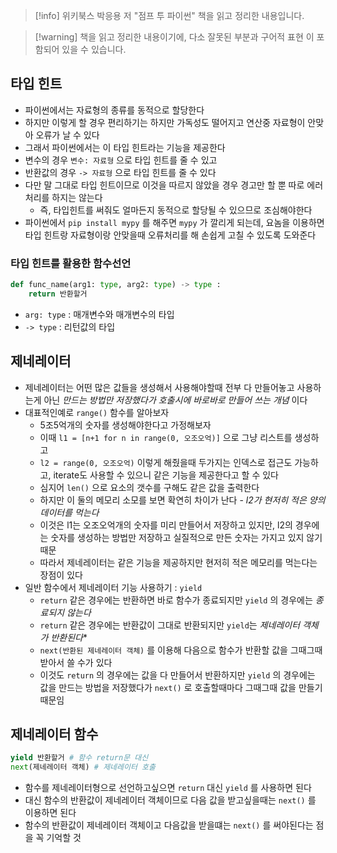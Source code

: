 > [!info] 위키북스 박응용 저 "점프 투 파이썬" 책을 읽고 정리한 내용입니다.

> [!warning] 책을 읽고 정리한 내용이기에, 다소 잘못된 부분과 구어적 표현 이 포함되어 있을 수 있습니다.

## 타입 힌트

- 파이썬에서는 자료형의 종류를 동적으로 할당한다
- 하지만 이렇게 할 경우 편리하기는 하지만 가독성도 떨어지고 연산중 자료형이 안맞아 오류가 날 수 있다
- 그래서 파이썬에서는 이 타입 힌트라는 기능을 제공한다
- 변수의 경우 `변수: 자료형` 으로 타입 힌트를 줄 수 있고
- 반환값의 경우 `-> 자료형` 으로 타입 힌트를 줄 수 있다
- 다만 말 그대로 타입 힌트이므로 이것을 따르지 않았을 경우 경고만 할 뿐 따로 에러처리를 하지는 않는다
	- 즉, 타입힌트를 써줘도 얼마든지 동적으로 할당될 수 있으므로 조심해야한다
- 파이썬에서 `pip install mypy` 를 해주면 `mypy` 가 깔리게 되는데, 요놈을 이용하면 타입 힌트랑 자료형이랑 안맞을때 오류처리를 해 손쉽게 고칠 수 있도록 도와준다

### 타입 힌트를 활용한 함수선언

```python
def func_name(arg1: type, arg2: type) -> type :
	return 반환할거
```

- `arg: type` : 매개변수와 매개변수의 타입
- `-> type` : 리턴값의 타입

## 제네레이터

- 제네레이터는 어떤 많은 값들을 생성해서 사용해야할때 전부 다 만들어놓고 사용하는게 아닌 *만드는 방법만 저장했다가 호출시에 바로바로 만들어 쓰는 개념* 이다
- 대표적인예로 `range()` 함수를 알아보자
	- 5조5억개의 숫자를 생성해야한다고 가정해보자
	- 이때 `l1 = [n+1 for n in range(0, 오조오억)]` 으로 그냥 리스트를 생성하고
	- `l2 = range(0, 오조오억)` 이렇게 해줬을때 두가지는 인덱스로 접근도 가능하고, iterate도 사용할 수 있으니 같은 기능을 제공한다고 할 수 있다
	- 심지어 `len()` 으로 요소의 갯수를 구해도 같은 값을 출력한다
	- 하지만 이 둘의 메모리 소모를 보면 확연히 차이가 난다 - *l2가 현저히 적은 양의 데이터를 먹는다*
	- 이것은 l1는 오조오억개의 숫자를 미리 만들어서 저장하고 있지만, l2의 경우에는 숫자를 생성하는 방법만 저장하고 실질적으로 만든 숫자는 가지고 있지 않기 때문
	- 따라서 제네레이터는 같은 기능을 제공하지만 현저히 적은 메모리를 먹는다는 장점이 있다
- 일반 함수에서 제네레이터 기능 사용하기 : `yield`
	- `return` 같은 경우에는 반환하면 바로 함수가 종료되지만 `yield` 의 경우에는 *종료되지 않는다*
	- `return` 같은 경우에는 반환값이 그대로 반환되지만 `yield`는 *제네레이터 객체가 반환된다**
	- `next(반환된 제네레이터 객체)` 를 이용해 다음으로 함수가 반환할 값을 그때그때 받아서 쓸 수가 있다
	- 이것도 `return` 의 경우에는 값을 다 만들어서 반환하지만 `yield` 의 경우에는 값을 만드는 방법을 저장했다가 `next()` 로 호출할때마다 그때그때 값을 만들기 때문임

## 제네레이터 함수

```python
yield 반환할거 # 함수 return문 대신
next(제네레이터 객체) # 제네레이터 호출
```

- 함수를 제네레이터형으로 선언하고싶으면 `return` 대신 `yield` 를 사용하면 된다
- 대신 함수의 반환값이 제네레이터 객체이므로 다음 값을 받고싶을때는 `next()` 를 이용하면 된다
- 함수의 반환값이 제네레이터 객체이고 다음값을 받을떄는 `next()` 를 써야된다는 점을 꼭 기억할 것